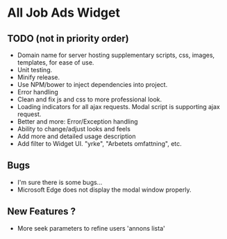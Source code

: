# All Job Ads Widget

TODO (not in priority order)
----
- Domain name for server hosting supplementary scripts, css, images, templates, for ease of use.
- Unit testing.
- Minify release.
- Use NPM/bower to inject dependencies into project.
- Error handling
- Clean and fix js and css to more professional look.
- Loading indicators for all ajax requests. Modal script is supporting ajax request.
- Better and more: Error/Exception handling
- Ability to change/adjust looks and feels
- Add more and detailed usage description
- Add filter to Widget UI. "yrke", "Arbetets omfattning", etc.

Bugs
----
- I'm sure there is some bugs...
- Microsoft Edge does not display the modal window properly.

New Features ?
--------------
- More seek parameters to refine users 'annons lista'
